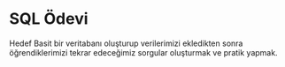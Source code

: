 # SQL Ödevi

Hedef
Basit bir veritabanı oluşturup verilerimizi ekledikten sonra öğrendiklerimizi tekrar edeceğimiz sorgular oluşturmak ve pratik yapmak.
